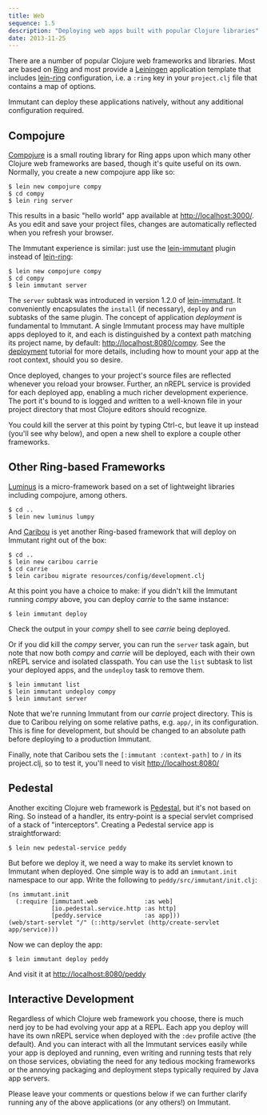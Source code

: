 ```yaml
---
title: Web
sequence: 1.5
description: "Deploying web apps built with popular Clojure libraries"
date: 2013-11-25
---
```


There are a number of popular Clojure web frameworks and libraries.
Most are based on [Ring] and most provide a [Leiningen] application
template that includes [lein-ring] configuration, i.e. a `:ring` key
in your `project.clj` file that contains a map of options.

Immutant can deploy these applications natively, without any
additional configuration required.

## Compojure

[Compojure] is a small routing library for Ring apps upon which many
other Clojure web frameworks are based, though it's quite useful on
its own. Normally, you create a new compojure app like so:

    $ lein new compojure compy
    $ cd compy
    $ lein ring server

This results in a basic "hello world" app available at
<http://localhost:3000/>. As you edit and save your project files,
changes are automatically reflected when you refresh your browser.

The Immutant experience is similar: just use the [lein-immutant]
plugin instead of [lein-ring]:

    $ lein new compojure compy
    $ cd compy
    $ lein immutant server

The `server` subtask was introduced in version 1.2.0 of
[lein-immutant]. It conveniently encapsulates the `install` (if
necessary), `deploy` and `run` subtasks of the same plugin. The
concept of application *deployment* is fundamental to Immutant. A
single Immutant process may have multiple apps deployed to it, and
each is distinguished by a context path matching its project name, by
default: <http://localhost:8080/compy>. See the [deployment] tutorial
for more details, including how to mount your app at the root context,
should you so desire.

Once deployed, changes to your project's source files are reflected
whenever you reload your browser. Further, an nREPL service is
provided for each deployed app, enabling a much richer development
experience. The port it's bound to is logged and written to a
well-known file in your project directory that most Clojure editors
should recognize.

You could kill the server at this point by typing Ctrl-c, but leave it
up instead (you'll see why below), and open a new shell to explore a
couple other frameworks.

## Other Ring-based Frameworks

[Luminus] is a micro-framework based on a set of lightweight
libraries including compojure, among others. 

    $ cd ..
    $ lein new luminus lumpy

And [Caribou] is yet another Ring-based framework that will deploy on
Immutant right out of the box:

    $ cd ..
    $ lein new caribou carrie
    $ cd carrie
    $ lein caribou migrate resources/config/development.clj

At this point you have a choice to make: if you didn't kill the
Immutant running *compy* above, you can deploy *carrie* to the same
instance:

    $ lein immutant deploy

Check the output in your *compy* shell to see *carrie* being deployed.

Or if you did kill the *compy* server, you can run the `server` task
again, but note that now both *compy* and *carrie* will be deployed,
each with their own nREPL service and isolated classpath. You can use
the `list` subtask to list your deployed apps, and the `undeploy` task
to remove them.

    $ lein immutant list
    $ lein immutant undeploy compy
    $ lein immutant server

Note that we're running Immutant from our *carrie* project directory.
This is due to Caribou relying on some relative paths, e.g. `app/`, in
its configuration. This is fine for development, but should be changed
to an absolute path before deploying to a production Immutant.

Finally, note that Caribou sets the `[:immutant :context-path]` to `/`
in its project.clj, so to test it, you'll need to visit
<http://localhost:8080/>

## Pedestal

Another exciting Clojure web framework is [Pedestal], but it's not
based on Ring. So instead of a handler, its entry-point is a special
servlet comprised of a stack of "interceptors". Creating a Pedestal
service app is straightforward:

    $ lein new pedestal-service peddy

But before we deploy it, we need a way to make its servlet known to
Immutant when deployed. One simple way is to add an `immutant.init`
namespace to our app. Write the following to
`peddy/src/immutant/init.clj`:

    (ns immutant.init
      (:require [immutant.web             :as web]
                [io.pedestal.service.http :as http]
                [peddy.service            :as app]))
    (web/start-servlet "/" (::http/servlet (http/create-servlet app/service)))

Now we can deploy the app:

    $ lein immutant deploy peddy

And visit it at <http://localhost:8080/peddy>

## Interactive Development

Regardless of which Clojure web framework you choose, there is much
nerd joy to be had evolving your app at a REPL. Each app you deploy
will have its own nREPL service when deployed with the `:dev` profile
active (the default). And you can interact with all the Immutant
services easily while your app is deployed and running, even writing
and running tests that rely on those services, obviating the need for
any tedious mocking frameworks or the annoying packaging and
deployment steps typically required by Java app servers.

Please leave your comments or questions below if we can further
clarify running any of the above applications (or any others!) on
Immutant.

[deployment]: ../deploying/
[lein-ring]: https://github.com/weavejester/lein-ring
[lein-immutant]: https://github.com/immutant/lein-immutant
[Ring]: https://github.com/ring-clojure/ring
[Leiningen]: https://github.com/technomancy/leiningen
[Compojure]: https://github.com/weavejester/compojure
[Luminus]: http://www.luminusweb.net/
[Pedestal]: http://pedestal.io/
[Caribou]: http://let-caribou.in/
